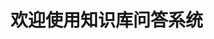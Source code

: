 [//]: # (### Fast GPT V4.6.8)

[//]: # ()
[//]: # (1. 新增 - 知识库新增“增强处理”训练模式，可生成更多类型索引。)

[//]: # (2. 新增 - 完善了HTTP模块的变量提示。)

[//]: # (3. 新增 - HTTP模块支持OpenAI单接口导入。)

[//]: # (4. 新增 - 全局变量支持增加外部变量。可通过分享链接的Query或 API 的 variables 参数传入。)

[//]: # (5. 新增 - 内容提取模块增加默认值。)

[//]: # (6. 优化 - 问题补全。增加英文类型。同时可以设置为单独模块，方便复用。)

[//]: # (7. [点击查看高级编排介绍文档]&#40;https://doc.fastgpt.in/docs/workflow/intro&#41;)

[//]: # (8. [使用文档]&#40;https://doc.fastgpt.in/docs/intro/&#41;)

[//]: # (9. [点击查看商业版]&#40;https://doc.fastgpt.in/docs/commercial/&#41;)

# 欢迎使用知识库问答系统